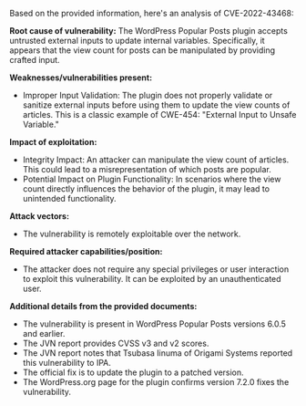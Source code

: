 Based on the provided information, here's an analysis of CVE-2022-43468:

**Root cause of vulnerability:**
The WordPress Popular Posts plugin accepts untrusted external inputs to update internal variables. Specifically, it appears that the view count for posts can be manipulated by providing crafted input.

**Weaknesses/vulnerabilities present:**
- Improper Input Validation: The plugin does not properly validate or sanitize external inputs before using them to update the view counts of articles. This is a classic example of CWE-454: "External Input to Unsafe Variable."

**Impact of exploitation:**
- Integrity Impact: An attacker can manipulate the view count of articles. This could lead to a misrepresentation of which posts are popular.
- Potential Impact on Plugin Functionality: In scenarios where the view count directly influences the behavior of the plugin, it may lead to unintended functionality.

**Attack vectors:**
- The vulnerability is remotely exploitable over the network.

**Required attacker capabilities/position:**
- The attacker does not require any special privileges or user interaction to exploit this vulnerability. It can be exploited by an unauthenticated user.

**Additional details from the provided documents:**
- The vulnerability is present in WordPress Popular Posts versions 6.0.5 and earlier.
- The JVN report provides CVSS v3 and v2 scores.
- The JVN report notes that Tsubasa Iinuma of Origami Systems reported this vulnerability to IPA.
- The official fix is to update the plugin to a patched version.
- The WordPress.org page for the plugin confirms version 7.2.0 fixes the vulnerability.